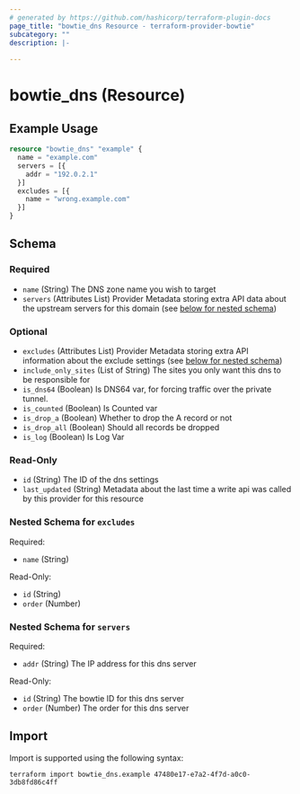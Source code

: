 ```yaml
---
# generated by https://github.com/hashicorp/terraform-plugin-docs
page_title: "bowtie_dns Resource - terraform-provider-bowtie"
subcategory: ""
description: |-
  
---
```


# bowtie_dns (Resource)



## Example Usage

```terraform
resource "bowtie_dns" "example" {
  name = "example.com"
  servers = [{
    addr = "192.0.2.1"
  }]
  excludes = [{
    name = "wrong.example.com"
  }]
}
```

<!-- schema generated by tfplugindocs -->
## Schema

### Required

- `name` (String) The DNS zone name you wish to target
- `servers` (Attributes List) Provider Metadata storing extra API data about the upstream servers for this domain (see [below for nested schema](#nestedatt--servers))

### Optional

- `excludes` (Attributes List) Provider Metadata storing extra API information about the exclude settings (see [below for nested schema](#nestedatt--excludes))
- `include_only_sites` (List of String) The sites you only want this dns to be responsible for
- `is_dns64` (Boolean) Is DNS64 var, for forcing traffic over the private tunnel.
- `is_counted` (Boolean) Is Counted var
- `is_drop_a` (Boolean) Whether to drop the A record or not
- `is_drop_all` (Boolean) Should all records be dropped
- `is_log` (Boolean) Is Log Var

### Read-Only

- `id` (String) The ID of the dns settings
- `last_updated` (String) Metadata about the last time a write api was called by this provider for this resource

<a id="nestedatt--excludes"></a>
### Nested Schema for `excludes`

Required:

- `name` (String)

Read-Only:

- `id` (String)
- `order` (Number)


<a id="nestedatt--servers"></a>
### Nested Schema for `servers`

Required:

- `addr` (String) The IP address for this dns server

Read-Only:

- `id` (String) The bowtie ID for this dns server
- `order` (Number) The order for this dns server

## Import

Import is supported using the following syntax:

```shell
terraform import bowtie_dns.example 47480e17-e7a2-4f7d-a0c0-3db8fd86c4ff
```
